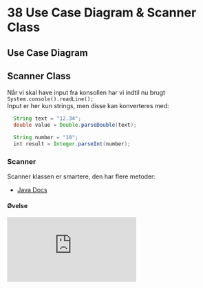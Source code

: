 # 38 Use Case Diagram & Scanner Class

## Use Case Diagram



## Scanner Class
Når vi skal have input fra konsollen har vi indtil nu brugt ````System.console().readLine();````   
Input er her kun strings, men disse kan konverteres med:
````Java
  String text = "12.34";
  double value = Double.parseDouble(text);

  String number = "10";
  int result = Integer.parseInt(number);
````   
### Scanner
Scanner klassen er smartere, den har flere metoder:

* [Java Docs](https://docs.oracle.com/javase/7/docs/api/java/util/Scanner.html)

#### Øvelse

![](https://github.com/dat17v1/38_UCD_Scanner/blob/master/Exercises/Calculator.md)